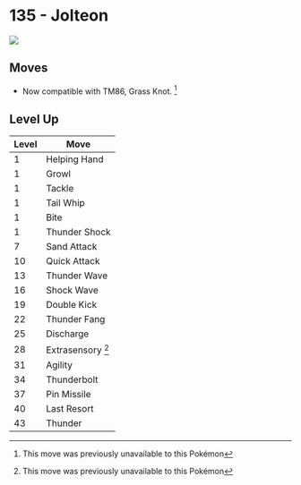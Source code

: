# 135 - Jolteon
![][135]

## Moves

 - Now compatible with TM86, Grass Knot. [^1]

## Level Up

Level | Move
---   | ---
  1   | Helping Hand
  1   | Growl
  1   | Tackle
  1   | Tail Whip
  1   | Bite
  1   | Thunder Shock
  7   | Sand Attack
 10   | Quick Attack
 13   | Thunder Wave
 16   | Shock Wave
 19   | Double Kick
 22   | Thunder Fang
 25   | Discharge
 28   | Extrasensory [^1]
 31   | Agility
 34   | Thunderbolt
 37   | Pin Missile
 40   | Last Resort
 43   | Thunder




[^1]: This move was previously unavailable to this Pokémon

[135]: ../img/pokemon/135.png
